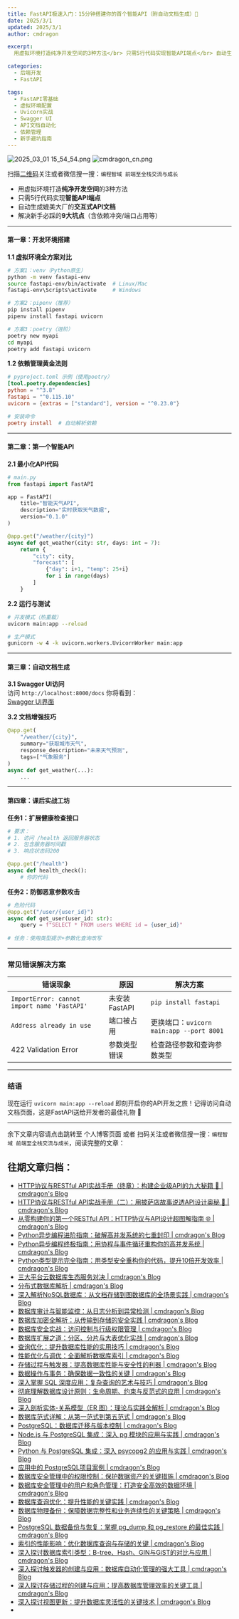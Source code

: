 ```yaml
---
title: FastAPI极速入门：15分钟搭建你的首个智能API（附自动文档生成）🚀
date: 2025/3/1
updated: 2025/3/1
author: cmdragon

excerpt:
  用虚拟环境打造纯净开发空间的3种方法</br> 只需5行代码实现智能API端点</br> 自动生成媲美大厂的交互式API文档</br> 解决新手必踩的9大坑点（含依赖冲突/端口占用等）

categories:
  - 后端开发
  - FastAPI

tags:
  - FastAPI零基础
  - 虚拟环境配置
  - Uvicorn实战
  - Swagger UI
  - API文档自动化
  - 依赖管理
  - 新手避坑指南
---
```



<img src="https://static.amd794.com/blog/images/2025_03_01 15_54_54.png@blog" title="2025_03_01 15_54_54.png" alt="2025_03_01 15_54_54.png"/>

<img src="https://api2.cmdragon.cn/upload/cmder/20250304_012821924.jpg" title="cmdragon_cn.png" alt="cmdragon_cn.png"/>


扫描[二维码](https://api2.cmdragon.cn/upload/cmder/20250304_012821924.jpg)关注或者微信搜一搜：`编程智域 前端至全栈交流与成长`


 
- 用虚拟环境打造**纯净开发空间**的3种方法  
- 只需5行代码实现**智能API端点**  
- 自动生成媲美大厂的**交互式API文档**  
- 解决新手必踩的**9大坑点**（含依赖冲突/端口占用等）  

---


#### 第一章：开发环境搭建  
**1.1 虚拟环境全方案对比**  
```bash
# 方案1：venv（Python原生）
python -m venv fastapi-env
source fastapi-env/bin/activate  # Linux/Mac
fastapi-env\Scripts\activate     # Windows

# 方案2：pipenv（推荐）
pip install pipenv
pipenv install fastapi uvicorn

# 方案3：poetry（进阶）
poetry new myapi
cd myapi
poetry add fastapi uvicorn
```

**1.2 依赖管理黄金法则**  
```toml
# pyproject.toml 示例（使用poetry）
[tool.poetry.dependencies]
python = "^3.8"
fastapi = "^0.115.10"
uvicorn = {extras = ["standard"], version = "^0.23.0"}

# 安装命令
poetry install  # 自动解析依赖
```

---

#### 第二章：第一个智能API  
**2.1 最小化API代码**  
```python
# main.py
from fastapi import FastAPI

app = FastAPI(
    title="智能天气API",
    description="实时获取天气数据",
    version="0.1.0"
)

@app.get("/weather/{city}")
async def get_weather(city: str, days: int = 7):
    return {
        "city": city,
        "forecast": [
            {"day": i+1, "temp": 25+i} 
            for i in range(days)
        ]
    }
```

**2.2 运行与测试**  
```bash
# 开发模式（热重载）
uvicorn main:app --reload

# 生产模式
gunicorn -w 4 -k uvicorn.workers.UvicornWorker main:app
```

---

#### 第三章：自动文档生成  
**3.1 Swagger UI访问**  
访问 `http://localhost:8000/docs` 你将看到：  
[Swagger UI界面](https://example.com/swagger-demo.png)

**3.2 文档增强技巧**  
```python
@app.get(
    "/weather/{city}",
    summary="获取城市天气",
    response_description="未来天气预测",
    tags=["气象服务"]
)
async def get_weather(...):
    ...
```

---

#### 第四章：课后实战工坊  
**任务1：扩展健康检查接口**  
```python
# 要求：
# 1. 访问 /health 返回服务器状态
# 2. 包含服务器时间戳
# 3. 响应状态码200

@app.get("/health")
async def health_check():
    # 你的代码
```

**任务2：防御恶意参数攻击**  
```python
# 危险代码
@app.get("/user/{user_id}")
async def get_user(user_id: str):
    query = f"SELECT * FROM users WHERE id = {user_id}"
    
# 任务：使用类型提示+参数化查询改写
```

---

### 常见错误解决方案  
| 错误现象 | 原因 | 解决方案 |
|----------|------|----------|
| `ImportError: cannot import name 'FastAPI'` | 未安装FastAPI | `pip install fastapi` |
| `Address already in use` | 端口被占用 | 更换端口：`uvicorn main:app --port 8001` |
| 422 Validation Error | 参数类型错误 | 检查路径参数和查询参数类型 |

---

### 结语  
现在运行 `uvicorn main:app --reload` 即刻开启你的API开发之旅！记得访问自动文档页面，这是FastAPI送给开发者的最佳礼物 🎁

---

余下文章内容请点击跳转至 个人博客页面 或者 扫码关注或者微信搜一搜：`编程智域 前端至全栈交流与成长`，阅读完整的文章：

## 往期文章归档：

- [HTTP协议与RESTful API实战手册（终章）：构建企业级API的九大秘籍 🔐 | cmdragon's Blog](https://blog.cmdragon.cn/posts/2d417c3e7cac/)
- [HTTP协议与RESTful API实战手册（二）：用披萨店故事说透API设计奥秘 🍕 | cmdragon's Blog](https://blog.cmdragon.cn/posts/074086de21be/)
- [从零构建你的第一个RESTful API：HTTP协议与API设计超图解指南 🌐 | cmdragon's Blog](https://blog.cmdragon.cn/posts/e5078a4d6fad/)
- [Python异步编程进阶指南：破解高并发系统的七重封印 | cmdragon's Blog](https://blog.cmdragon.cn/posts/f49972bd19a6/)
- [Python异步编程终极指南：用协程与事件循环重构你的高并发系统 | cmdragon's Blog](https://blog.cmdragon.cn/posts/b279dbab11eb/)
- [Python类型提示完全指南：用类型安全重构你的代码，提升10倍开发效率 | cmdragon's Blog](https://blog.cmdragon.cn/posts/8f8db75c315d/)
- [三大平台云数据库生态服务对决 | cmdragon's Blog](https://blog.cmdragon.cn/posts/d0b1b6a9f135/)
- [分布式数据库解析 | cmdragon's Blog](https://blog.cmdragon.cn/posts/91aae808d87e/)
- [深入解析NoSQL数据库：从文档存储到图数据库的全场景实践 | cmdragon's Blog](https://blog.cmdragon.cn/posts/5fcc2532e318/)
- [数据库审计与智能监控：从日志分析到异常检测 | cmdragon's Blog](https://blog.cmdragon.cn/posts/c971b2302602/)
- [数据库加密全解析：从传输到存储的安全实践 | cmdragon's Blog](https://blog.cmdragon.cn/posts/735fa4090f0b/)
- [数据库安全实战：访问控制与行级权限管理 | cmdragon's Blog](https://blog.cmdragon.cn/posts/5c01d5c0a63b/)
- [数据库扩展之道：分区、分片与大表优化实战 | cmdragon's Blog](https://blog.cmdragon.cn/posts/7f71048cd61c/)
- [查询优化：提升数据库性能的实用技巧 | cmdragon's Blog](https://blog.cmdragon.cn/posts/8e5e3ffe33dd/)
- [性能优化与调优：全面解析数据库索引 | cmdragon's Blog](https://blog.cmdragon.cn/posts/3c6ba213efe2/)
- [存储过程与触发器：提高数据库性能与安全性的利器 | cmdragon's Blog](https://blog.cmdragon.cn/posts/84376403bdf0/)
- [数据操作与事务：确保数据一致性的关键 | cmdragon's Blog](https://blog.cmdragon.cn/posts/f357e8ef59f1/)
- [深入掌握 SQL 深度应用：复杂查询的艺术与技巧 | cmdragon's Blog](https://blog.cmdragon.cn/posts/87c82dea0024/)
- [彻底理解数据库设计原则：生命周期、约束与反范式的应用 | cmdragon's Blog](https://blog.cmdragon.cn/posts/3f3203c3e56b/)
- [深入剖析实体-关系模型（ER 图）：理论与实践全解析 | cmdragon's Blog](https://blog.cmdragon.cn/posts/91e1bf521e8c/)
- [数据库范式详解：从第一范式到第五范式 | cmdragon's Blog](https://blog.cmdragon.cn/posts/05264e28f9f8/)
- [PostgreSQL：数据库迁移与版本控制 | cmdragon's Blog](https://blog.cmdragon.cn/posts/a58cca68755e/)
- [Node.js 与 PostgreSQL 集成：深入 pg 模块的应用与实践 | cmdragon's Blog](https://blog.cmdragon.cn/posts/d5b4e82e959a/)
- [Python 与 PostgreSQL 集成：深入 psycopg2 的应用与实践 | cmdragon's Blog](https://blog.cmdragon.cn/posts/9aae8e2f1414/)
- [应用中的 PostgreSQL项目案例 | cmdragon's Blog](https://blog.cmdragon.cn/posts/287f56043db8/)
- [数据库安全管理中的权限控制：保护数据资产的关键措施 | cmdragon's Blog](https://blog.cmdragon.cn/posts/5995b8f15678/)
- [数据库安全管理中的用户和角色管理：打造安全高效的数据环境 | cmdragon's Blog](https://blog.cmdragon.cn/posts/c0cd4cbaa201/)
- [数据库查询优化：提升性能的关键实践 | cmdragon's Blog](https://blog.cmdragon.cn/posts/3ab8c2f85479/)
- [数据库物理备份：保障数据完整性和业务连续性的关键策略 | cmdragon's Blog](https://blog.cmdragon.cn/posts/7e3da86fa38b/)
- [PostgreSQL 数据备份与恢复：掌握 pg_dump 和 pg_restore 的最佳实践 | cmdragon's Blog](https://blog.cmdragon.cn/posts/2190f85925ce/)
- [索引的性能影响：优化数据库查询与存储的关键 | cmdragon's Blog](https://blog.cmdragon.cn/posts/076f666ba145/)
- [深入探讨数据库索引类型：B-tree、Hash、GIN与GiST的对比与应用 | cmdragon's Blog](https://blog.cmdragon.cn/posts/7f7df47953c4/)
- [深入探讨触发器的创建与应用：数据库自动化管理的强大工具 | cmdragon's Blog](https://blog.cmdragon.cn/posts/5765e6b13d4e/)
- [深入探讨存储过程的创建与应用：提高数据库管理效率的关键工具 | cmdragon's Blog](https://blog.cmdragon.cn/posts/98a999d55ec8/)
- [深入探讨视图更新：提升数据库灵活性的关键技术 | cmdragon's Blog](https://blog.cmdragon.cn/posts/6e90926327b9/)
-

